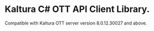 # Kaltura C# OTT API Client Library.
Compatible with Kaltura OTT server version 8.0.12.30027 and above.
